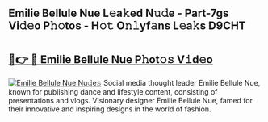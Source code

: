 ## Emilie Bellule Nue L𝚎a𝚔ed N𝚞𝚍e - Part-7gs Vi𝚍𝚎o P𝚑𝚘tos - H𝚘𝚝 O𝚗𝚕yf𝚊ns L𝚎a𝚔s D9CHT

# <h2><a href="http://kf8a7g.oniu.top/?m=Emilie+Bellule+Nue">🔗👉 🔴 Emilie Bellule Nue P𝚑ot𝚘𝚜 V𝚒d𝚎o</a></h2>

[![Emilie Bellule Nue Nu𝚍e𝚜](https://i.imgur.com/0qMVB7G.gif)](http://kf8a7g.oniu.top/?m=Emilie+Bellule+Nue)
Social media thought leader Emilie Bellule Nue, known for publishing dance and lifestyle content, consisting of presentations and vlogs. Visionary designer Emilie Bellule Nue, famed for their innovative and inspiring designs in the world of fashion.  
